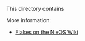 This directory contains

More information:

* [Flakes on the NixOS Wiki](https://nixos.wiki/wiki/Flakes)
